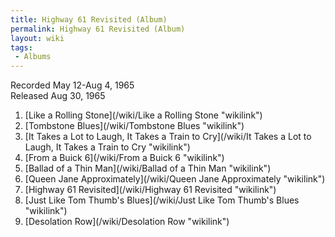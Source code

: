 ```yaml
---
title: Highway 61 Revisited (Album)
permalink: Highway 61 Revisited (Album)
layout: wiki
tags:
 - Albums
---
```


Recorded May 12-Aug 4, 1965  
Released Aug 30, 1965

1.  [Like a Rolling Stone](/wiki/Like a Rolling Stone "wikilink")
2.  [Tombstone Blues](/wiki/Tombstone Blues "wikilink")
3.  [It Takes a Lot to Laugh, It Takes a Train to
    Cry](/wiki/It Takes a Lot to Laugh, It Takes a Train to Cry "wikilink")
4.  [From a Buick 6](/wiki/From a Buick 6 "wikilink")
5.  [Ballad of a Thin Man](/wiki/Ballad of a Thin Man "wikilink")
6.  [Queen Jane Approximately](/wiki/Queen Jane Approximately "wikilink")
7.  [Highway 61 Revisited](/wiki/Highway 61 Revisited "wikilink")
8.  [Just Like Tom Thumb's
    Blues](/wiki/Just Like Tom Thumb's Blues "wikilink")
9.  [Desolation Row](/wiki/Desolation Row "wikilink")

